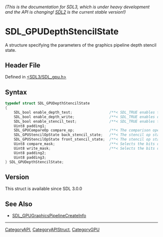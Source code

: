 ###### (This is the documentation for SDL3, which is under heavy development and the API is changing! [SDL2](https://wiki.libsdl.org/SDL2/) is the current stable version!)
# SDL_GPUDepthStencilState

A structure specifying the parameters of the graphics pipeline depth stencil state.

## Header File

Defined in [<SDL3/SDL_gpu.h>](https://github.com/libsdl-org/SDL/blob/main/include/SDL3/SDL_gpu.h)

## Syntax

```c
typedef struct SDL_GPUDepthStencilState
{
    SDL_bool enable_depth_test;                 /**< SDL_TRUE enables the depth test. */
    SDL_bool enable_depth_write;                /**< SDL_TRUE enables depth writes. Depth writes are always disabled when enable_depth_test is SDL_FALSE. */
    SDL_bool enable_stencil_test;               /**< SDL_TRUE enables the stencil test. */
    Uint8 padding1;
    SDL_GPUCompareOp compare_op;                /**< The comparison operator used for depth testing. */
    SDL_GPUStencilOpState back_stencil_state;   /**< The stencil op state for back-facing triangles. */
    SDL_GPUStencilOpState front_stencil_state;  /**< The stencil op state for front-facing triangles. */
    Uint8 compare_mask;                         /**< Selects the bits of the stencil values participating in the stencil test. */
    Uint8 write_mask;                           /**< Selects the bits of the stencil values updated by the stencil test. */
    Uint8 padding2;
    Uint8 padding3;
} SDL_GPUDepthStencilState;
```

## Version

This struct is available since SDL 3.0.0

## See Also

- [SDL_GPUGraphicsPipelineCreateInfo](SDL_GPUGraphicsPipelineCreateInfo)

----
[CategoryAPI](CategoryAPI), [CategoryAPIStruct](CategoryAPIStruct), [CategoryGPU](CategoryGPU)

